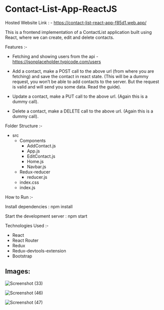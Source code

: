 # Contact-List-App-ReactJS

Hosted Website Link : - https://contact-list-react-app-f85d1.web.app/

This is a frontend implementation of a ContactList application built using React, where we can create, edit and delete contacts.

Features :-

- Fetching and showing users from the api - https://jsonplaceholder.typicode.com/users

- Add a contact, make a POST call to the above url (from where you are fetching) and save the contact in react state. (This will be a dummy request, you won’t be able to add contacts to the server. But the request is valid and will send you some data. Read the guide).

- Update a contact, make a PUT call to the above url. (Again this is a dummy call).

- Delete a contact, make a DELETE call to the above url. (Again this is a dummy call).

Folder Structure :-

- src
  - Components
    - AddContact.js
    - App.js
    - EditContact.js
    - Home.js
    - Navbar.js
  - Redux-reducer
    - reducer.js
  - index.css
  - index.js

How to Run :-

Install dependencies : npm install

Start the development server : npm start

Technologies Used :-
- React
- React Router
- Redux
- Redux-devtools-extension
- Bootstrap

## Images:

![Screenshot (33)](https://github.com/Mukesh-43/Contact-List-React-JS/assets/135153880/d5f91364-0f1c-43a1-90d0-9830dfde2df7)

![Screenshot (46)](https://github.com/Mukesh-43/Contact-List-React-JS/assets/135153880/222c3b5c-6a92-4785-b1ea-f119a41fde0d)

![Screenshot (47)](https://github.com/Mukesh-43/Contact-List-React-JS/assets/135153880/91cd16ec-48b4-45ea-97c6-e896757dd99d)

